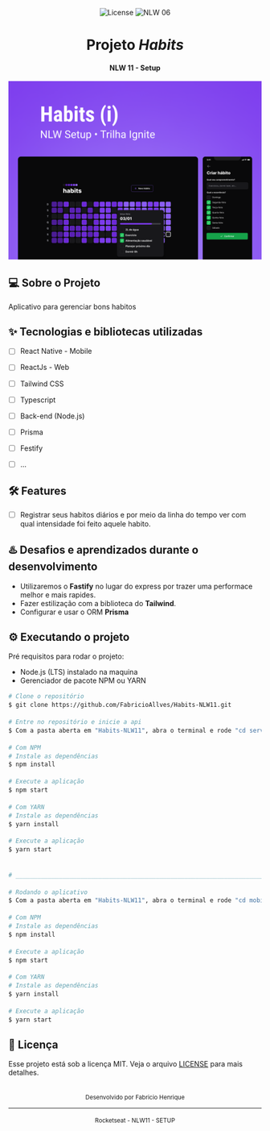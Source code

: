 <p align="center">
  <img alt="License" src="https://img.shields.io/static/v1?label=license&message=MIT&color=5636D3&labelColor=0A1033">

 <img src="https://img.shields.io/static/v1?label=Ignite&message=ReactNative&color=5636D3&labelColor=0A1033" alt="NLW 06" />
</p>

<h1 align="center">Projeto <i>Habits</i></h1>
<h4 align="center">NLW 11 - Setup</h4>


<img alt="gif-cell" src="https://github.com/FabricioAllves/Habits-NLW11/blob/main/web/assets/Review_Logo.png"/>

## 💻 Sobre o Projeto
<!-- OQUE E´? -->
Aplicativo para gerenciar bons habitos

<!-- QUAIS TECNOLOGIA USEI? -->
## ✨ Tecnologias e bibliotecas utilizadas

- [ ] React Native - Mobile
- [ ] ReactJs -   Web
- [ ] Tailwind CSS
- [ ] Typescript
- [ ] Back-end (Node.js)
- [ ] Prisma
- [ ] Festify
- [ ] ...




<!-- QUAL É O PROBLEMA QUE ESSE PROJETO RESOLVE E OQUE ELE FAZ? -->
## :hammer_and_wrench: Features 

- [ ] Registrar seus habitos diários e por meio da linha do tempo ver com qual intensidade foi feito aquele habito.



## ♨️ Desafios e aprendizados durante o desenvolvimento
- Utilizaremos o **Fastify** no lugar do express por trazer uma performace melhor e mais rapides.
- Fazer estilização com a biblioteca do **Tailwind**.
- Configurar e usar o ORM **Prisma**



## ⚙️ Executando o projeto
Pré requisitos para rodar o projeto:
- Node.js (LTS) instalado na maquina
- Gerenciador de pacote NPM ou YARN



```bash
# Clone o repositório
$ git clone https://github.com/FabricioAllves/Habits-NLW11.git

# Entre no repositório e inicie a api
$ Com a pasta aberta em "Habits-NLW11", abra o terminal e rode "cd server" e de enter para entrar na pasta e seguir os passos a baixo para dar inicio ao server da aplicação.

# Com NPM
# Instale as dependências
$ npm install

# Execute a aplicação
$ npm start

# Com YARN
# Instale as dependências
$ yarn install

# Execute a aplicação
$ yarn start


# __________________________________________________________________________________________________________________

# Rodando o aplicativo
$ Com a pasta aberta em "Habits-NLW11", abra o terminal e rode "cd mobile" e de enter para entrar na pasta e siga os passos a baixo:

# Com NPM
# Instale as dependências
$ npm install

# Execute a aplicação
$ npm start

# Com YARN
# Instale as dependências
$ yarn install

# Execute a aplicação
$ yarn start
```






## 📄 Licença

Esse projeto está sob a licença MIT. Veja o arquivo [LICENSE](LICENSE.md) para mais detalhes.

<br />

<div align="center">
  <small>Desenvolvido por Fabricio Henrique</small><hr>
  <small>Rocketseat - NLW11 - SETUP</small>
</div>
